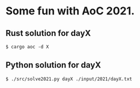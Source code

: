 
# Some fun with AoC 2021.

## Rust solution for dayX
```
$ cargo aoc -d X
```

## Python solution for dayX
```
$ ./src/solve2021.py dayX ./input/2021/dayX.txt
```
